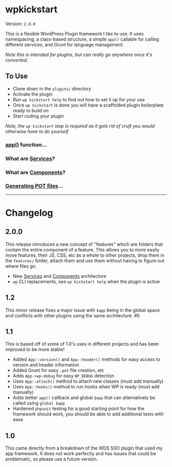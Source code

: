# wpkickstart

Version: `2.0.0`

This is a flexible WordPress Plugin framework I like to use. It uses namespacing, a class-based structure, a simple `app()` callable for calling different services, and Grunt for language management.

_Note this is intended for plugins, but can really go anywhere once it's converted._

## To Use

- Clone down in the `plugins/` directory
- Activate the plugin
- Run `wp kickstart help` to find out how to set it up for your use
- Once `wp kickstart` is done you will have a scaffolded plugin boilerplate ready to build on
- Start coding your plugin

_Note, the `wp kickstart` step is required as it gets rid of cruft you would otherwise have to do yourself._

### [app()](/app/README.md) function...
### What are [Services](/services/README.md)?
### What are [Components](/components/README.md)?
### [Generating POT files](/languages/README.md)...


_______________

# Changelog

## 2.0.0

This release introduces a new concept of "features" which are folders that contain the entire component of a feature. This allows you to more easily move features, their JS, CSS, etc as a whole to other projects, drop them in the `features/` folder, attach them and use them without having to figure out where files go.

- New [Services](/services/README.md) and [Components](/components/README.md) architecture
- `wp` CLI replacements, see `wp kickstart help` when the plugin is active

## 1.2

This minor release fixes a major issue with `$app` being in the global space and conflicts with other plugins using the same architecture. #5

## 1.1

This is based off of some of 1.0's uses in different projects and has been improved to be more stable!

- Added `App::version()` and `App::header()` methods for easy access to version and header information
- Added Grunt for easy `.pot` file creation, etc
- Adds `App->wp-debug` for easy `WP_DEBUG` detection
- Uses `App::attach()` method to attach new classes (must add manually)
- Uses `App::hooks()` method to run hooks when WP is ready (must add manually)
- Adds better `app()` callback and global `$app` that can alternatively be called using `global $app`
- Hardened `phpunit` testing for a good starting point for how the framework should work, you should be able to add additional tests with ease

## 1.0

This came directly from a breakdown of the WDS SSO plugin that used my app framework. It does not work perfectly and has issues that could be problematic, so please use a future version.
